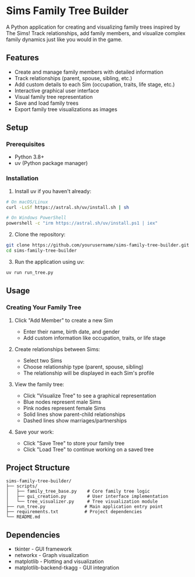 # Sims Family Tree Builder

A Python application for creating and visualizing family trees inspired by The Sims! Track relationships, add family members, and visualize complex family dynamics just like you would in the game.

## Features

- Create and manage family members with detailed information
- Track relationships (parent, spouse, sibling, etc.)
- Add custom details to each Sim (occupation, traits, life stage, etc.)
- Interactive graphical user interface
- Visual family tree representation
- Save and load family trees
- Export family tree visualizations as images

## Setup

### Prerequisites

- Python 3.8+
- uv (Python package manager)

### Installation

1. Install uv if you haven't already:
```bash
# On macOS/Linux
curl -LsSf https://astral.sh/uv/install.sh | sh

# On Windows PowerShell
powershell -c "irm https://astral.sh/uv/install.ps1 | iex"
```

2. Clone the repository:
```bash
git clone https://github.com/yourusername/sims-family-tree-builder.git
cd sims-family-tree-builder
```

3. Run the application using uv:
```bash
uv run run_tree.py
```

## Usage

### Creating Your Family Tree

1. Click "Add Member" to create a new Sim
   - Enter their name, birth date, and gender
   - Add custom information like occupation, traits, or life stage

2. Create relationships between Sims:
   - Select two Sims
   - Choose relationship type (parent, spouse, sibling)
   - The relationship will be displayed in each Sim's profile

3. View the family tree:
   - Click "Visualize Tree" to see a graphical representation
   - Blue nodes represent male Sims
   - Pink nodes represent female Sims
   - Solid lines show parent-child relationships
   - Dashed lines show marriages/partnerships

4. Save your work:
   - Click "Save Tree" to store your family tree
   - Click "Load Tree" to continue working on a saved tree

## Project Structure

```
sims-family-tree-builder/
├── scripts/
│   ├── family_tree_base.py    # Core family tree logic
│   ├── gui_creation.py        # User interface implementation
│   └── tree_visualizer.py     # Tree visualization module
├── run_tree.py               # Main application entry point
├── requirements.txt          # Project dependencies
└── README.md
```

## Dependencies

- tkinter - GUI framework
- networkx - Graph visualization
- matplotlib - Plotting and visualization
- matplotlib-backend-tkagg - GUI integration